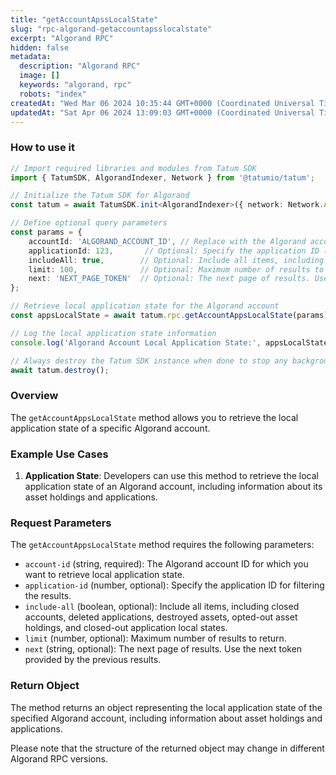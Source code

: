 ```yaml
---
title: "getAccountApssLocalState"
slug: "rpc-algorand-getaccountapsslocalstate"
excerpt: "Algorand RPC"
hidden: false
metadata: 
  description: "Algorand RPC"
  image: []
  keywords: "algorand, rpc"
  robots: "index"
createdAt: "Wed Mar 06 2024 10:35:44 GMT+0000 (Coordinated Universal Time)"
updatedAt: "Sat Apr 06 2024 13:09:03 GMT+0000 (Coordinated Universal Time)"
---
```




### How to use it

```typescript
// Import required libraries and modules from Tatum SDK
import { TatumSDK, AlgorandIndexer, Network } from '@tatumio/tatum';

// Initialize the Tatum SDK for Algorand
const tatum = await TatumSDK.init<AlgorandIndexer>({ network: Network.ALGORAND_INDEXER });

// Define optional query parameters
const params = {
    accountId: 'ALGORAND_ACCOUNT_ID', // Replace with the Algorand account ID for which you want to retrieve local application state.
    applicationId: 123,       // Optional: Specify the application ID (number) for filtering.
    includeAll: true,        // Optional: Include all items, including closed accounts, deleted applications, destroyed assets, opted-out asset holdings, and closed-out application local states (boolean).
    limit: 100,              // Optional: Maximum number of results to return (number).
    next: 'NEXT_PAGE_TOKEN'  // Optional: The next page of results. Use the next token provided by the previous results (string).
};

// Retrieve local application state for the Algorand account
const appsLocalState = await tatum.rpc.getAccountAppsLocalState(params);

// Log the local application state information
console.log('Algorand Account Local Application State:', appsLocalState);

// Always destroy the Tatum SDK instance when done to stop any background processes
await tatum.destroy();
```

### Overview

The `getAccountAppsLocalState` method allows you to retrieve the local application state of a specific Algorand account.

### Example Use Cases

1. **Application State**: Developers can use this method to retrieve the local application state of an Algorand account, including information about its asset holdings and applications.

### Request Parameters

The `getAccountAppsLocalState` method requires the following parameters:

- `account-id` (string, required): The Algorand account ID for which you want to retrieve local application state.
- `application-id` (number, optional): Specify the application ID for filtering the results.
- `include-all` (boolean, optional): Include all items, including closed accounts, deleted applications, destroyed assets, opted-out asset holdings, and closed-out application local states.
- `limit` (number, optional): Maximum number of results to return.
- `next` (string, optional): The next page of results. Use the next token provided by the previous results.

### Return Object

The method returns an object representing the local application state of the specified Algorand account, including information about asset holdings and applications. 

Please note that the structure of the returned object may change in different Algorand RPC versions.
